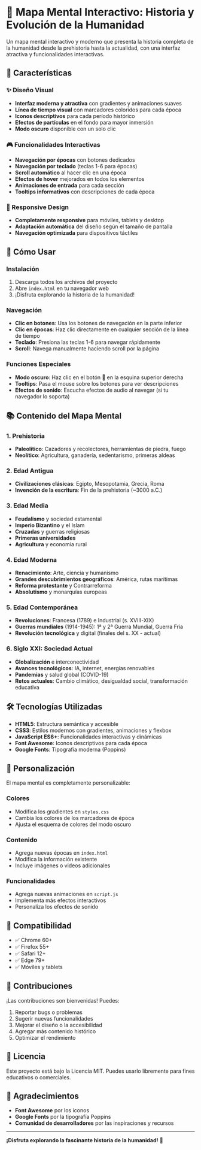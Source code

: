 # 🧠 Mapa Mental Interactivo: Historia y Evolución de la Humanidad

Un mapa mental interactivo y moderno que presenta la historia completa de la humanidad desde la prehistoria hasta la actualidad, con una interfaz atractiva y funcionalidades interactivas.

## 🌟 Características

### ✨ Diseño Visual
- **Interfaz moderna y atractiva** con gradientes y animaciones suaves
- **Línea de tiempo visual** con marcadores coloridos para cada época
- **Iconos descriptivos** para cada período histórico
- **Efectos de partículas** en el fondo para mayor inmersión
- **Modo oscuro** disponible con un solo clic

### 🎮 Funcionalidades Interactivas
- **Navegación por épocas** con botones dedicados
- **Navegación por teclado** (teclas 1-6 para épocas)
- **Scroll automático** al hacer clic en una época
- **Efectos de hover** mejorados en todos los elementos
- **Animaciones de entrada** para cada sección
- **Tooltips informativos** con descripciones de cada época

### 📱 Responsive Design
- **Completamente responsive** para móviles, tablets y desktop
- **Adaptación automática** del diseño según el tamaño de pantalla
- **Navegación optimizada** para dispositivos táctiles

## 🚀 Cómo Usar

### Instalación
1. Descarga todos los archivos del proyecto
2. Abre `index.html` en tu navegador web
3. ¡Disfruta explorando la historia de la humanidad!

### Navegación
- **Clic en botones**: Usa los botones de navegación en la parte inferior
- **Clic en épocas**: Haz clic directamente en cualquier sección de la línea de tiempo
- **Teclado**: Presiona las teclas 1-6 para navegar rápidamente
- **Scroll**: Navega manualmente haciendo scroll por la página

### Funciones Especiales
- **Modo oscuro**: Haz clic en el botón 🌙 en la esquina superior derecha
- **Tooltips**: Pasa el mouse sobre los botones para ver descripciones
- **Efectos de sonido**: Escucha efectos de audio al navegar (si tu navegador lo soporta)

## 📚 Contenido del Mapa Mental

### 1. Prehistoria
- **Paleolítico**: Cazadores y recolectores, herramientas de piedra, fuego
- **Neolítico**: Agricultura, ganadería, sedentarismo, primeras aldeas

### 2. Edad Antigua
- **Civilizaciones clásicas**: Egipto, Mesopotamia, Grecia, Roma
- **Invención de la escritura**: Fin de la prehistoria (~3000 a.C.)

### 3. Edad Media
- **Feudalismo** y sociedad estamental
- **Imperio Bizantino** y el Islam
- **Cruzadas** y guerras religiosas
- **Primeras universidades**
- **Agricultura** y economía rural

### 4. Edad Moderna
- **Renacimiento**: Arte, ciencia y humanismo
- **Grandes descubrimientos geográficos**: América, rutas marítimas
- **Reforma protestante** y Contrarreforma
- **Absolutismo** y monarquías europeas

### 5. Edad Contemporánea
- **Revoluciones**: Francesa (1789) e Industrial (s. XVIII-XIX)
- **Guerras mundiales** (1914-1945): 1ª y 2ª Guerra Mundial, Guerra Fría
- **Revolución tecnológica** y digital (finales del s. XX - actual)

### 6. Siglo XXI: Sociedad Actual
- **Globalización** e interconectividad
- **Avances tecnológicos**: IA, internet, energías renovables
- **Pandemias** y salud global (COVID-19)
- **Retos actuales**: Cambio climático, desigualdad social, transformación educativa

## 🛠️ Tecnologías Utilizadas

- **HTML5**: Estructura semántica y accesible
- **CSS3**: Estilos modernos con gradientes, animaciones y flexbox
- **JavaScript ES6+**: Funcionalidades interactivas y dinámicas
- **Font Awesome**: Iconos descriptivos para cada época
- **Google Fonts**: Tipografía moderna (Poppins)

## 🎨 Personalización

El mapa mental es completamente personalizable:

### Colores
- Modifica los gradientes en `styles.css`
- Cambia los colores de los marcadores de época
- Ajusta el esquema de colores del modo oscuro

### Contenido
- Agrega nuevas épocas en `index.html`
- Modifica la información existente
- Incluye imágenes o videos adicionales

### Funcionalidades
- Agrega nuevas animaciones en `script.js`
- Implementa más efectos interactivos
- Personaliza los efectos de sonido

## 📱 Compatibilidad

- ✅ Chrome 60+
- ✅ Firefox 55+
- ✅ Safari 12+
- ✅ Edge 79+
- ✅ Móviles y tablets

## 🤝 Contribuciones

¡Las contribuciones son bienvenidas! Puedes:

1. Reportar bugs o problemas
2. Sugerir nuevas funcionalidades
3. Mejorar el diseño o la accesibilidad
4. Agregar más contenido histórico
5. Optimizar el rendimiento

## 📄 Licencia

Este proyecto está bajo la Licencia MIT. Puedes usarlo libremente para fines educativos o comerciales.

## 🙏 Agradecimientos

- **Font Awesome** por los iconos
- **Google Fonts** por la tipografía Poppins
- **Comunidad de desarrolladores** por las inspiraciones y recursos

---

**¡Disfruta explorando la fascinante historia de la humanidad!** 🚀 